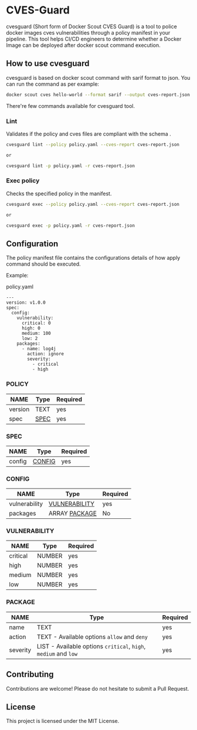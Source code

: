 # CVES-Guard

cvesguard (Short form of Docker Scout CVES Guard) is a tool to police docker images cves vulnerabilities through a policy manifest in your pipeline. This tool helps CI/CD engineers to determine whether a Docker Image can be deployed after docker scout command execution.

## How to use cvesguard

cvesguard is based on docker scout command with sarif format to json. You can run the command as per example:


```bash
docker scout cves hello-world --format sarif --output cves-report.json
```
There're few commands available for cvesguard tool.

### Lint
Validates if the policy and cves files are compliant with the schema .

``` bash
cvesguard lint --policy policy.yaml --cves-report cves-report.json

or

cvesguard lint -p policy.yaml -r cves-report.json

```

### Exec policy
Checks the specified policy in the manifest.

```bash
cvesguard exec --policy policy.yaml --cves-report cves-report.json

or

cvesguard exec -p policy.yaml -r cves-report.json

```

## Configuration

The policy manifest file contains the configurations details of how apply command should be executed.

Example:

policy.yaml

```
---
version: v1.0.0 
spec:
  config:
    vulnerability:
      critical: 0
      high: 0
      medium: 100
      low: 2
    packages:
      - name: log4j
        action: ignore
        severity:
          - critical
          - high
```

### POLICY

| NAME| Type | Required |
|----------|----------|----------|
| version | TEXT | yes |
| spec | [SPEC](###spec) | yes |


### SPEC
| NAME| Type | Required |
|----------|----------|----------| 
| config | [CONFIG](###config) | yes |

### CONFIG

| NAME| Type | Required |
|----------|----------|----------| 
| vulnerability | [VULNERABILITY](###vulnerability) | yes |
| packages | ARRAY [PACKAGE](###package) | No |

### VULNERABILITY
| NAME| Type | Required |
|----------|----------|----------|
| critical | NUMBER | yes | 
| high | NUMBER | yes | 
| medium | NUMBER | yes | 
| low | NUMBER | yes | 

### PACKAGE
| NAME| Type | Required |
|----------|----------|----------|
| name | TEXT | yes | 
| action | TEXT - Available options `allow` and `deny` | yes | 
| severity | LIST - Available options `critical`, `high`, `medium` and `low` | yes | 

## Contributing

Contributions are welcome! Please do not hesitate to submit a Pull Request.

## License

This project is licensed under the MIT License.